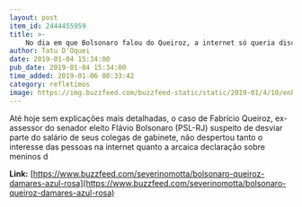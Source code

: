 ```yaml
---
layout: post
item_id: 2444455959
title: >-
    No dia em que Bolsonaro falou do Queiroz, a internet só queria discutir o #rosaeazul da Damares
author: Tatu D'Oquei
date: 2019-01-04 15:34:00
pub_date: 2019-01-04 15:34:00
time_added: 2019-01-06 00:33:42
category: refletimos
image: https://img.buzzfeed.com/buzzfeed-static/static/2019-01/4/10/enhanced/buzzfeed-prod-web-03/original-11315-1546615748-9.jpg?crop=847:444;309,152
---
```


Até hoje sem explicações mais detalhadas, o caso de Fabrício Queiroz, ex-assessor do senador eleito Flávio Bolsonaro (PSL-RJ) suspeito de desviar parte do salário de seus colegas de gabinete, não despertou tanto o interesse das pessoas na internet quanto a arcaica declaração sobre meninos d

**Link:** [https://www.buzzfeed.com/severinomotta/bolsonaro-queiroz-damares-azul-rosa](https://www.buzzfeed.com/severinomotta/bolsonaro-queiroz-damares-azul-rosa)

